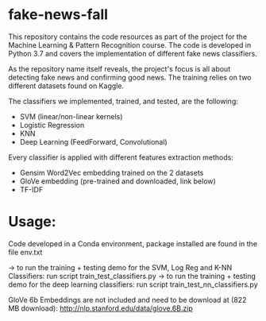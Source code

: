 # fake-news-fall
This repository contains the code resources as part of the project for the Machine Learning &amp; Pattern Recognition course. The code is developed in Python 3.7 and covers the implementation of different fake news classifiers.

As the repository name itself reveals, the project's focus is all about detecting fake news and confirming good news.
The training relies on two different datasets found on Kaggle.

The classifiers we implemented, trained, and tested, are the following:
  - SVM (linear/non-linear kernels)
  - Logistic Regression
  - KNN
  - Deep Learning (FeedForward, Convolutional)
  
Every classifier is applied with different features extraction methods:
  - Gensim Word2Vec embedding trained on the 2 datasets
  - GloVe embedding (pre-trained and downloaded, link below)
  - TF-IDF


# Usage:
Code developed in a Conda environment, package installed are found in the file env.txt

-> to run the training + testing demo for the SVM, Log Reg and K-NN Classifiers: run script train_test_classifiers.py
-> to run the training + testing demo for the deep learning classifiers: run script train_test_nn_classifiers.py

GloVe 6b Embeddings are not included and need to be download at (822 MB download):
http://nlp.stanford.edu/data/glove.6B.zip
